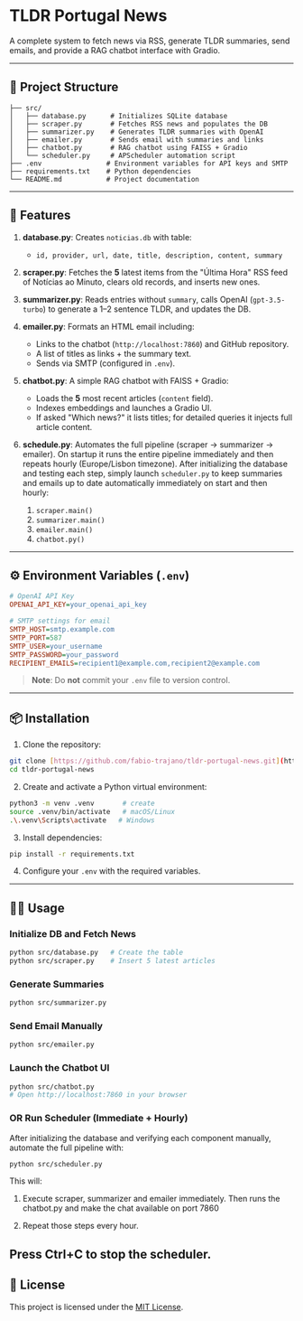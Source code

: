# TLDR Portugal News

A complete system to fetch news via RSS, generate TLDR summaries, send emails, and provide a RAG chatbot interface with Gradio.

---

## 📁 Project Structure

```
├── src/
│   ├── database.py      # Initializes SQLite database
│   ├── scraper.py       # Fetches RSS news and populates the DB
│   ├── summarizer.py    # Generates TLDR summaries with OpenAI
│   ├── emailer.py       # Sends email with summaries and links
│   ├── chatbot.py       # RAG chatbot using FAISS + Gradio
│   └── scheduler.py     # APScheduler automation script
├── .env                # Environment variables for API keys and SMTP
├── requirements.txt    # Python dependencies
└── README.md           # Project documentation
```

---

## 🚀 Features

1. **database.py**: Creates `noticias.db` with table:

   * `id, provider, url, date, title, description, content, summary`

2. **scraper.py**: Fetches the **5** latest items from the "Última Hora" RSS feed of Notícias ao Minuto, clears old records, and inserts new ones.

3. **summarizer.py**: Reads entries without `summary`, calls OpenAI (`gpt-3.5-turbo`) to generate a 1–2 sentence TLDR, and updates the DB.

4. **emailer.py**: Formats an HTML email including:

   * Links to the chatbot (`http://localhost:7860`) and GitHub repository.
   * A list of titles as links + the summary text.
   * Sends via SMTP (configured in `.env`).

5. **chatbot.py**: A simple RAG chatbot with FAISS + Gradio:

   * Loads the **5** most recent articles (`content` field).
   * Indexes embeddings and launches a Gradio UI.
   * If asked "Which news?" it lists titles; for detailed queries it injects full article content.

6. **schedule.py**: Automates the full pipeline (scraper → summarizer → emailer). On startup it runs the entire pipeline immediately and then repeats hourly (Europe/Lisbon timezone). After initializing the database and testing each step, simply launch `scheduler.py` to keep summaries and emails up to date automatically immediately on start and then hourly:

   1. `scraper.main()`
   2. `summarizer.main()`
   3. `emailer.main()`
   4. `chatbot.py()`

---

## ⚙️ Environment Variables (`.env`)

```ini
# OpenAI API Key
OPENAI_API_KEY=your_openai_api_key

# SMTP settings for email
SMTP_HOST=smtp.example.com
SMTP_PORT=587
SMTP_USER=your_username
SMTP_PASSWORD=your_password
RECIPIENT_EMAILS=recipient1@example.com,recipient2@example.com
```

> **Note**: Do **not** commit your `.env` file to version control.

---

## 📦 Installation

1. Clone the repository:

```bash
git clone [https://github.com/fabio-trajano/tldr-portugal-news.git](https://github.com/fabio-trajano/tldr-portugal-news.git)
cd tldr-portugal-news
```

2. Create and activate a Python virtual environment:
```bash
python3 -m venv .venv       # create
source .venv/bin/activate   # macOS/Linux
.\.venv\Scripts\activate   # Windows
```

3. Install dependencies:

```bash
pip install -r requirements.txt
````

4. Configure your `.env` with the required variables.

---

## 🏃‍♂️ Usage

### Initialize DB and Fetch News
```bash
python src/database.py   # Create the table
python src/scraper.py    # Insert 5 latest articles
````

### Generate Summaries

```bash
python src/summarizer.py
```

### Send Email Manually

```bash
python src/emailer.py
```

### Launch the Chatbot UI

```bash
python src/chatbot.py
# Open http://localhost:7860 in your browser
```

### OR Run Scheduler (Immediate + Hourly)
After initializing the database and verifying each component manually, automate the full pipeline with:

```bash
python src/scheduler.py
```
This will:

1. Execute scraper, summarizer and emailer immediately. Then runs the chatbot.py and make the chat available on port 7860

2. Repeat those steps every hour.

Press Ctrl+C to stop the scheduler.
---


## 📄 License

This project is licensed under the [MIT License](LICENSE).
